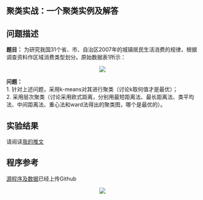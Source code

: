 
## 聚类实战：一个聚类实例及解答  

## 问题描述  
**题目：** 为研究我国31个省、市、自治区2007年的城镇居民生活消费的规律，根据调查资料作区域消费类型划分。原始数据表1所示：

<center>
<img src="https://upload-images.jianshu.io/upload_images/12730790-d0659ea35b195ab6?imageMogr2/auto-orient/strip|imageView2/2/w/640/format/webp">
</center>

**问题：**  
    1. 针对上述问题，采用k-means对其进行聚类（讨论k取何值才是最优）；  
    2. 采用层次聚类（讨论采用欧式距离，分别用最短距离法、最长距离法、类平均法、中间距离法、重心法和ward法得出的聚类图，哪个是最优的）。

## 实验结果
请阅读[我的推文](https://mp.weixin.qq.com/s?__biz=MzUyMTE2NDYxMQ==&mid=2247484857&idx=2&sn=e203ba0729a5bb9e2f44885d4214653e&chksm=f9de0795cea98e83709dc2e8fa3389f09ae477455e4be32428ef0e34068f640dfd7533caf10e&token=1468757771&lang=zh_CN#rd)

## 程序参考
[源程序及数据](https://github.com/ZhouKanglei/Clustering_example)已经上传Github

<center>
<img src="https://zhoukanglei.github.io/asserts/images/jidianxia_flash.gif">
</center>
